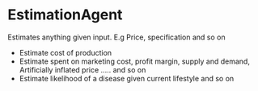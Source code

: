 # EstimationAgent

 Estimates anything given input. E.g Price, specification and so on

- Estimate cost of production 
- Estimate spent on marketing cost, profit margin, supply and demand, Artificially inflated price ..... and so on
- Estimate likelihood of a disease given current lifestyle and so on
